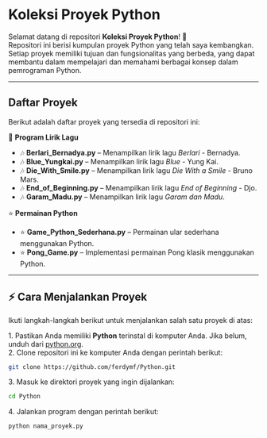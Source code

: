# Koleksi Proyek Python

Selamat datang di repositori **Koleksi Proyek Python**! 🎉  
Repositori ini berisi kumpulan proyek Python yang telah saya kembangkan. Setiap proyek memiliki tujuan dan fungsionalitas yang berbeda, yang dapat membantu dalam mempelajari dan memahami berbagai konsep dalam pemrograman Python.  

---

## Daftar Proyek

Berikut adalah daftar proyek yang tersedia di repositori ini:

🎵 **Program Lirik Lagu**  
- 🎶 **Berlari_Bernadya.py** – Menampilkan lirik lagu *Berlari* - Bernadya.  
- 🎶 **Blue_Yungkai.py** – Menampilkan lirik lagu *Blue* - Yung Kai.  
- 🎶 **Die_With_Smile.py** – Menampilkan lirik lagu *Die With a Smile* - Bruno Mars.  
- 🎶 **End_of_Beginning.py** – Menampilkan lirik lagu *End of Beginning* - Djo.  
- 🎶 **Garam_Madu.py** – Menampilkan lirik lagu *Garam dan Madu*.  

⭐ **Permainan Python**  
- ⭐ **Game_Python_Sederhana.py** – Permainan ular sederhana menggunakan Python.  
- ⭐ **Pong_Game.py** – Implementasi permainan Pong klasik menggunakan Python.  

---

## ⚡ Cara Menjalankan Proyek  

Ikuti langkah-langkah berikut untuk menjalankan salah satu proyek di atas:

1️. Pastikan Anda memiliki **Python** terinstal di komputer Anda. Jika belum, unduh dari [python.org](https://www.python.org/).  
2️. Clone repositori ini ke komputer Anda dengan perintah berikut:  
   ```bash
   git clone https://github.com/ferdymf/Python.git
```
3️. Masuk ke direktori proyek yang ingin dijalankan:
  ```bash
  cd Python
  ```
4️. Jalankan program dengan perintah berikut:
  ```bash
  python nama_proyek.py
  ```
